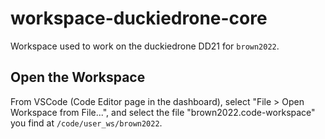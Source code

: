 # workspace-duckiedrone-core

Workspace used to work on the duckiedrone DD21 for `brown2022`.

## Open the Workspace

From VSCode (Code Editor page in the dashboard), select "File > Open Workspace from File...", and select the file "brown2022.code-workspace" you find at `/code/user_ws/brown2022`.

